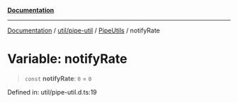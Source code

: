 [**Documentation**](../../../../../index.md)

***

[Documentation](../../../../../index.md) / [util/pipe-util](../../../index.md) / [PipeUtils](../index.md) / notifyRate

# Variable: notifyRate

> `const` **notifyRate**: `0` = `0`

Defined in: util/pipe-util.d.ts:19
